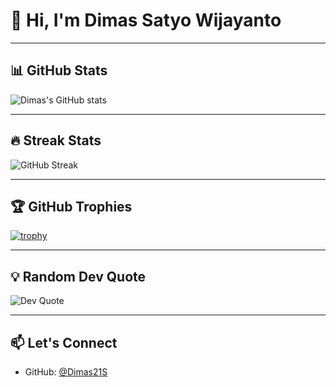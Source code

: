 # 👋 Hi, I'm Dimas Satyo Wijayanto

---

## 📊 GitHub Stats
![Dimas's GitHub stats](https://github-readme-stats.vercel.app/api?username=Dimas21S&show_icons=true&theme=radical)

---

## 🔥 Streak Stats
![GitHub Streak](https://github-readme-streak-stats.herokuapp.com/?user=Dimas21S&theme=radical)

---

## 🏆 GitHub Trophies
[![trophy](https://github-profile-trophy.vercel.app/?username=Dimas21S&theme=onedark&no-frame=true&row=2&column=4)](https://github.com/ryo-ma/github-profile-trophy)

---

## 💡 Random Dev Quote
![Dev Quote](https://quotes-github-readme.vercel.app/api?type=horizontal&theme=radical)

---

## 📫 Let's Connect
- GitHub: [@Dimas21S](https://github.com/Dimas21S)
